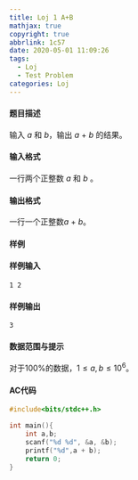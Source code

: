 ```yaml
---
title: Loj 1 A+B
mathjax: true
copyright: true
abbrlink: 1c57
date: 2020-05-01 11:09:26
tags:
  - Loj
  - Test Problem
categories: Loj 
---
```


#### 题目描述

输入 $a$ 和 $b$，输出 $a$ + $b$ 的结果。

#### 输入格式

一行两个正整数 $a$ 和 $b$ 。

#### 输出格式

一行一个正整数$a$ + $b$。

<!--more-->

#### 样例

#### 样例输入

```
1 2
```

#### 样例输出

```
3
```

#### 数据范围与提示

对于100%的数据，1$\leq a,b \leq 10^6$。

#### AC代码

```c++
#include<bits/stdc++.h> 

int main(){
	int a,b;
	scanf("%d %d", &a, &b);
	printf("%d",a + b);
	return 0;
}
```

